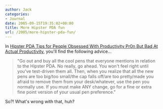 ```yaml
---
author: Jack
categories:
- Journal
date: 2005-09-15T19:35:02+00:00
title: More Hipster PDA fun
url: /2005/more-hipster-pda-fun/
---
```


In [Hipster PDA Tips for People Obsessed With Productivity Pr0n But Bad At Actual Productivity][1], you'll find the following advice&#8230;

> 
> 
> "Go out and buy all the cool pens that everyone mentions in relation to the Hipster PDA. No really, go ahead. You won't feel right until you've test-driven them all. Then, when you realize that all the new pens are too big/too small/the cap falls off/are too pretty/made you afraid to remove them from your desk/whatever, use the pen you normally use. If you must make ANY change, go for a fine or extra fine point version of your usual pen preference."
> 
> 

So?! What's wrong with that, huh?

 [1]: http://www.slowburnproductions.com/2005/09/hipster-pda-tips-for-people-obsessed.html